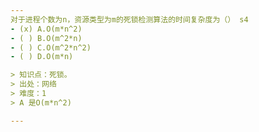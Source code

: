 ```yaml
---
对于进程个数为n，资源类型为m的死锁检测算法的时间复杂度为（） s4
- (x) A.O(m*n^2)
- ( ) B.O(m^2*n)
- ( ) C.O(m^2*n^2)
- ( ) D.O(m*n)

> 知识点：死锁。
> 出处：网络
> 难度：1
> A 是O(m*n^2)

---
```

